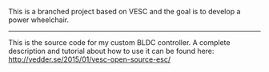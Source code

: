 This is a branched project based on VESC and the goal is to develop a power wheelchair.

----

This is the source code for my custom BLDC controller. A complete description and tutorial about how to use it can be found here: http://vedder.se/2015/01/vesc-open-source-esc/


